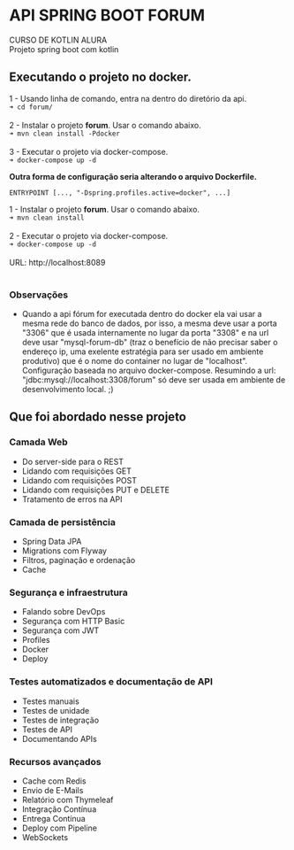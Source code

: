 # API SPRING BOOT FORUM
CURSO DE KOTLIN ALURA<br/>
Projeto spring boot com kotlin<br/>
## Executando o projeto no docker.
1 - Usando linha de comando, entra na dentro do diretório da api.<br/>
`➜ cd forum/`<br/><br/>
2 - Instalar o projeto <b>forum</b>. Usar o comando abaixo.<br/>
`➜ mvn clean install -Pdocker`<br/><br/>
3 - Executar o projeto via docker-compose.<br/>
`➜ docker-compose up -d`<br/>

<b>Outra forma de configuração seria alterando o arquivo Dockerfile.</b>

`ENTRYPOINT [..., "-Dspring.profiles.active=docker", ...]`

1 - Instalar o projeto <b>forum</b>. Usar o comando abaixo.<br/>
`➜ mvn clean install`<br/><br/>
2 - Executar o projeto via docker-compose.<br/>
`➜ docker-compose up -d`<br/><br/>
URL: http://localhost:8089<br/><br/>



### Observações 
* Quando a api fórum for executada dentro do docker ela vai usar a mesma rede do banco de dados, por isso, a mesma deve usar a porta  "3306" que é usada internamente no lugar da porta "3308" e na url deve usar "mysql-forum-db" (traz o benefício de não precisar saber o endereço ip, uma exelente estratégia para ser usado em ambiente produtivo) que é o nome do container no lugar de "localhost". Configuração baseada no arquivo docker-compose. Resumindo a url: "jdbc:mysql://localhost:3308/forum" só deve ser usada em ambiente de desenvolvimento local. ;)

## Que foi abordado nesse projeto
### Camada Web
* Do server-side para o REST
* Lidando com requisições GET
* Lidando com requisições POST
* Lidando com requisições PUT e DELETE
* Tratamento de erros na API

### Camada de persistência
* Spring Data JPA
* Migrations com Flyway
* Filtros, paginação e ordenação
* Cache

### Segurança e infraestrutura
* Falando sobre DevOps
* Segurança com HTTP Basic
* Segurança com JWT
* Profiles
* Docker
* Deploy

### Testes automatizados e documentação de API
* Testes manuais
* Testes de unidade
* Testes de integração
* Testes de API
* Documentando APIs

### Recursos avançados
* Cache com Redis
* Envio de E-Mails
* Relatório com Thymeleaf
* Integração Contínua
* Entrega Contínua
* Deploy com Pipeline
* WebSockets
